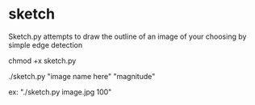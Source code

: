 # sketch

Sketch.py attempts to draw the outline of an image of your choosing
by simple edge detection

chmod +x sketch.py

./sketch.py "image name here" "magnitude"


ex: "./sketch.py image.jpg 100"


